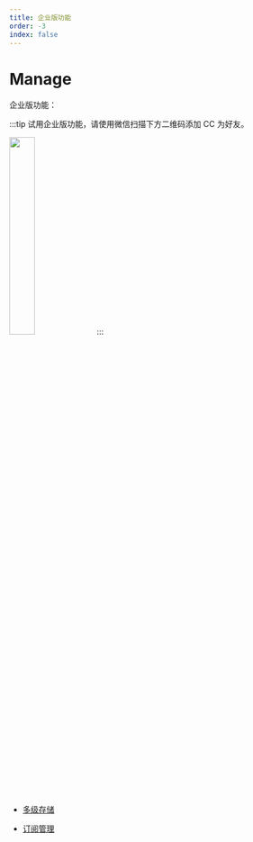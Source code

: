 ```yaml
---
title: 企业版功能
order: -3
index: false
---
```


# Manage

企业版功能：

:::tip
试用企业版功能，请使用微信扫描下方二维码添加 CC 为好友。

<img src="https://dl.cnosdb.com/contact/u.jpg" style="width: 30%;height: 30%">
:::

- [多级存储](../manage/tiered_storage.md)

- [订阅管理](../manage/subscriptions.md)